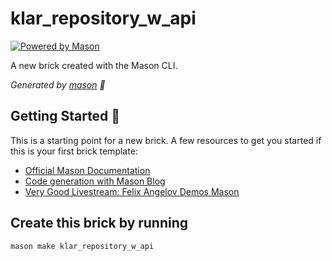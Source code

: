 # klar_repository_w_api

[![Powered by Mason](https://img.shields.io/endpoint?url=https%3A%2F%2Ftinyurl.com%2Fmason-badge)](https://github.com/felangel/mason)

A new brick created with the Mason CLI.

_Generated by [mason][1] 🧱_

## Getting Started 🚀

This is a starting point for a new brick. A few resources to get you started if this is your first
brick template:

- [Official Mason Documentation][2]
- [Code generation with Mason Blog][3]
- [Very Good Livestream: Felix Angelov Demos Mason][4]

[1]: https://github.com/felangel/mason

[2]: https://github.com/felangel/mason/tree/master/packages/mason_cli#readme

[3]: https://verygood.ventures/blog/code-generation-with-mason

[4]: https://youtu.be/G4PTjA6tpTU

## Create this brick by running

```
mason make klar_repository_w_api
```

